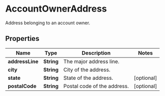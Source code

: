 

# AccountOwnerAddress

Address belonging to an account owner.

## Properties

| Name | Type | Description | Notes |
|------------ | ------------- | ------------- | -------------|
|**addressLine** | **String** | The major address line. |  |
|**city** | **String** | City of the address. |  |
|**state** | **String** | State of the address. |  [optional] |
|**postalCode** | **String** | Postal code of the address. |  [optional] |




